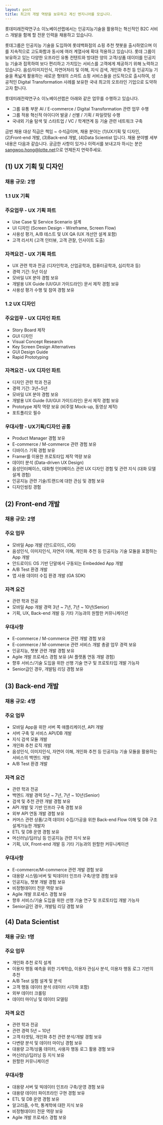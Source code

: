 ```yaml
---
layout: post
title: 최고의 개발 역량을 보유하고 계신 엔지니어를 모십니다.
---
```


롯데미래전략연구소 이노베이션랩에서는 인공지능기술을 활용하는 혁신적인 B2C 서비스 개발을 함께 할 전문 인력을 채용하고 있습니다.

롯데그룹은 인공지능 기술을 도입하여 롯데백화점의 쇼핑 추천 챗봇을 출시하였으며 이를 지속적으로 고도화함과 동시에 여러 계열사에 확대 적용하고 있습니다. 롯데 그룹이 보유하고 있는 다양한 오프라인 유통 컨텐트와 방대한 양의 고객/상품 데이터를 인공지능 기술과 접목하여 보다 편리하고 가치있는 서비스를 고객에게 제공하기 위해 노력하고 있습니다. 음성/이미지인식, 자연어처리 및 이해, 지식 검색, 개인화 추천 등 인공지능 기술을 폭넓게 활용하는 새로운 형태의 스마트 쇼핑 서비스들을 선도적으로 출시하여, 성공적인 Digital Transformation 사례를 보유한 국내 최고의 오프라인 기업으로 도약하고자 합니다.

롯데미래전략연구소 이노베이션랩은 아래와 같은 업무를 수행하고 있습니다.
- 그룹 유통 부문 AI / E-commerce / Digital Transformation 관련 업무 수행
- 그룹 적용 혁신적 아이디어 발굴 / 선별 / 기획 / 파일럿팅 수행
- 국내외 기술 탐색 및 스타트업 / VC / 학계연계 등 기술 관련 네트워크 구축

금번 채용 대상 직급은 책임 ~ 수석급이며, 채용 분야는 (1)UX기획 및 디자인, (2)Front-end 개발, (3)Back-end 개발, (4)Data Scientist 입니다. 채용 분야별 세부 내용은 다음과 같습니다. 
궁금한 사항이 있거나 이력서를 보내고자 하시는 분은 <sangwoo.hong@lotte.net>으로 언제든지 연락주세요.

## (1) UX 기획 및 디자인
### 채용 규모: 2명
### 1.1 UX 기획
### 주요업무 - UX 기획 파트
- Use Case 및 Service Scenario 설계
- UI 디자인 (Screen Design - Wireframe, Screen Flow)
- 사용성 평가,  A/B 테스트 및 UX QA (UX 개선안 설계 포함)
- 고객 리서치 (고객 인터뷰, 고객 관찰, 인사이트 도출)
### 자격요건 - UX 기획 파트
- UX 관련 학과 전공 (디자인학과, 산업공학과, 컴퓨터공학과, 심리학과 등)
- 경력 기간: 5년 이상
- 모바일 UX 분야 경험 보유
- 개발용 UX Guide (UI/GUI 가이드라인) 문서 제작 경험 보유
- 사용성 평가 수행 및 참여 경험 보유
### 1.2 UX 디자인
### 주요업무 - UX 디자인 파트
- Story Board 제작
- GUI 디자인 
- Visual Concept Research
- Key Screen Design Alternatives
- GUI Design Guide
- Rapid Prototyping 
### 자격요건 - UX 디자인 파트
- 디자인 관련 학과 전공
- 경력 기간: 3년~5년 
- 모바일 UX 분야 경험 보유
- 개발용 UX Guide (UI/GUI 가이드라인) 문서 제작 경험 보유
- Prototype 제작 역량 보유 (비주얼 Mock-up, 동영상 제작)
- 포트폴리오 필수
### 우대사항 - UX기획/디자인 공통
- Product Manager 경험 보유
- E-commerce / M-commerce 관련 경험 보유
- 디바이스 기획 경험 보유
- Framer를 이용한 프로토타입 제작 역량 보유
- 데이터 분석 (Data-driven UX Design)
- 음성인터페이스, 대화형 인터페이스 관련 UX 디자인 경험 및 관련 지식 (대화 모델 설계 경험)
- 인공지능 관련 기술/트랜드에 대한 관심 및 경험 보유
- 디자인씽킹 경험
## (2) Front-end 개발
### 채용 규모: 2명
### 주요 업무
- 모바일 App 개발 (안드로이드, iOS)
- 음성인식, 이미지인식, 자연어 이해, 개인화 추천 등 인공지능 기술 모듈을 포함하는 App 개발
- 안드로이드 OS 기반 단말에서 구동되는 Embedded App 개발
- A/B Test 환경 개발
- 앱 사용 데이터 수집 환경 개발 (GA SDK)
### 자격 요건
- 관련 학과 전공
- 모바일 App 개발 경력 3년 ~ 7년, 7년 ~ 10년(Senior)
- 기획, UX, Back-end 개발 등 기타 기능과의 원할한 커뮤니케이션
### 우대사항
- E-commerce / M-commerce 관련 개발 경험 보유
- E-commerce / M-commerce 관련 서비스 개발 총괄 업무 경력 보유
- 인공지능, 챗봇 관련 개발 경험 보유
- Agile 개발 프로세스 경험 보유 (AI 플랫폼 연동 개발 경험)
- 향후 서비스/기술 도입을 위한 선행 기술 연구 및 프로토타입 개발 가능자
- Senior급인 경우, 개발팀 리딩 경험 보유
## (3) Back-end 개발
### 채용 규모: 4명
### 주요 업무
- 모바일 App을 위한 서버 쪽 애플리케이션, API 개발
- 서버 구축 및 서비스 API/DB 개발
- 지식 검색 모듈 개발
- 개인화 추천 로직 개발
- 음성인식, 이미지인식, 자연어 이해, 개인화 추천 등 인공지능 기술 모듈을 활용하는 서비스의 백엔드 개발
- A/B Test 환경 개발
### 자격 요건
- 관련 학과 전공
- 백엔드 개발 경력 5년 ~ 7년, 7년 ~ 10년(Senior)
- 검색 및 추천 관련 개발 경험 보유
- API 개발 및 기반 인프라 구축 경험 보유
- 외부 API 연동 개발 경험 보유
- 커머스 관련 상품/고객 데이터 수집/가공을 위한 Back-end Flow 이해 및 DB 구조 설계가능한 개발자
- ETL 및 DB 운영 경험 보유
- 머신러닝/딥러닝 등 인공지능 관련 지식 보유
- 기획, UX, Front-end 개발 등 기타 기능과의 원할한 커뮤니케이션
### 우대사항
- E-commerce/M-commerce 관련 개발 경험 보유
- 대용량 시스템/서버 및 빅데이터 인프라 구축/운영 경험 보유
- 인공지능, 챗봇 개발 경험 보유
- 비정형데이터 전문 역량 보유
- Agile 개발 프로세스 경험 보유
- 향후 서비스/기술 도입을 위한 선행 기술 연구 및 프로토타입 개발 가능자
- Senior급인 경우, 개발팀 리딩 경험 보유
## (4) Data Scientist
### 채용 규모: 1명
### 주요 업무
- 개인화 추천 로직 설계
- 이용자 행동 예측을 위한 기계학습, 이용자 관심사 분석, 이용자 행동 로그 기반의 추천
- A/B Test 실험 설계 및 분석
- 고객 행동 데이터 분석 (데이터 시각화 포함)
- 외부 데이터 크롤링
- 데이터 마이닝 및 데이터 모델링
### 자격 요건
- 관련 학과 전공
- 관련 경력 5년 ~ 10년
- 고객 타겟팅, 개인화 추천 관련 분석/개발 경험 보유
- 다변량 분석 및 데이터 마이닝 경험 보유
- 대용량 고객/상품 데이터, 사용자 행동 로그 활용 경험 보유
- 머신러닝/딥러닝 등 지식 보유
- 원할한 커뮤니케이션
### 우대사항
- 대용량 서버 및 빅데이터 인프라 구축/운영 경험 보유
- 대용량 데이터 파이프라인 구현 경험 보유
- ETL 및 DB 운영 경험 보유
- 알고리즘, 수학, 통계학에 대한 지식 보유
- 비정형데이터 전문 역량 보유
- Agile 개발 프로세스 경험 보유
